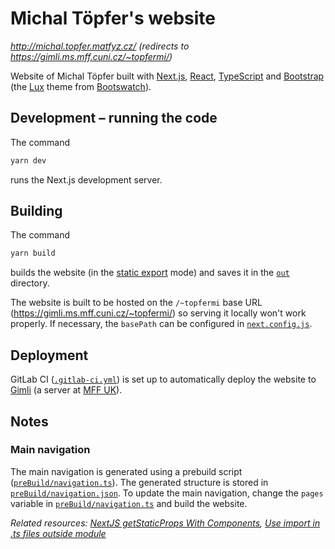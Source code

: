 # Michal Töpfer's website

*<http://michal.topfer.matfyz.cz/> (redirects to <https://gimli.ms.mff.cuni.cz/~topfermi/>)*

Website of Michal Töpfer built with [Next.js](https://nextjs.org/), [React](https://react.dev/), [TypeScript](https://www.typescriptlang.org/) and [Bootstrap](https://getbootstrap.com/) (the [Lux](https://bootswatch.com/lux/) theme from [Bootswatch](https://bootswatch.com/)).

## Development – running the code

The command

```bash
yarn dev
```

runs the Next.js development server.

## Building

The command

```bash
yarn build
```

builds the website (in the [static export](https://nextjs.org/docs/pages/building-your-application/deploying/static-exports) mode) and saves it in the [`out`](out) directory.

The website is built to be hosted on the `/~topfermi` base URL (<https://gimli.ms.mff.cuni.cz/~topfermi/>) so serving it locally won't work properly. If necessary, the `basePath` can be configured in [`next.config.js`](next.config.js).

## Deployment

GitLab CI ([`.gitlab-ci.yml`](.gitlab-ci.yml)) is set up to automatically deploy the website to [Gimli](https://gimli.ms.mff.cuni.cz/) (a server at [MFF UK](https://www.mff.cuni.cz/)).

## Notes

### Main navigation

The main navigation is generated using a prebuild script ([`preBuild/navigation.ts`](preBuild/navigation.ts)). The generated structure is stored in [`preBuild/navigation.json`](preBuild/navigation.json). To update the main navigation, change the `pages` variable in [`preBuild/navigation.ts`](preBuild/navigation.ts) and build the website.

*Related resources: [NextJS getStaticProps With Components](https://dev.to/brewhousedigital/nextjs-getstaticprops-with-components-f25), [Use import in .ts files outside module](https://stackoverflow.com/a/71389363)*
